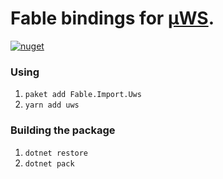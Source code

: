 Fable bindings for [µWS](https://github.com/uNetworking/uWebSockets).
=======
[![nuget](https://badge.fury.io/nu/Fable.Import.Uws.svg)](https://badge.fury.io/nu/Fable.Import.Uws)



### Using
1. `paket add Fable.Import.Uws`
2. `yarn add uws`

### Building the package
1. `dotnet restore`
2. `dotnet pack`
